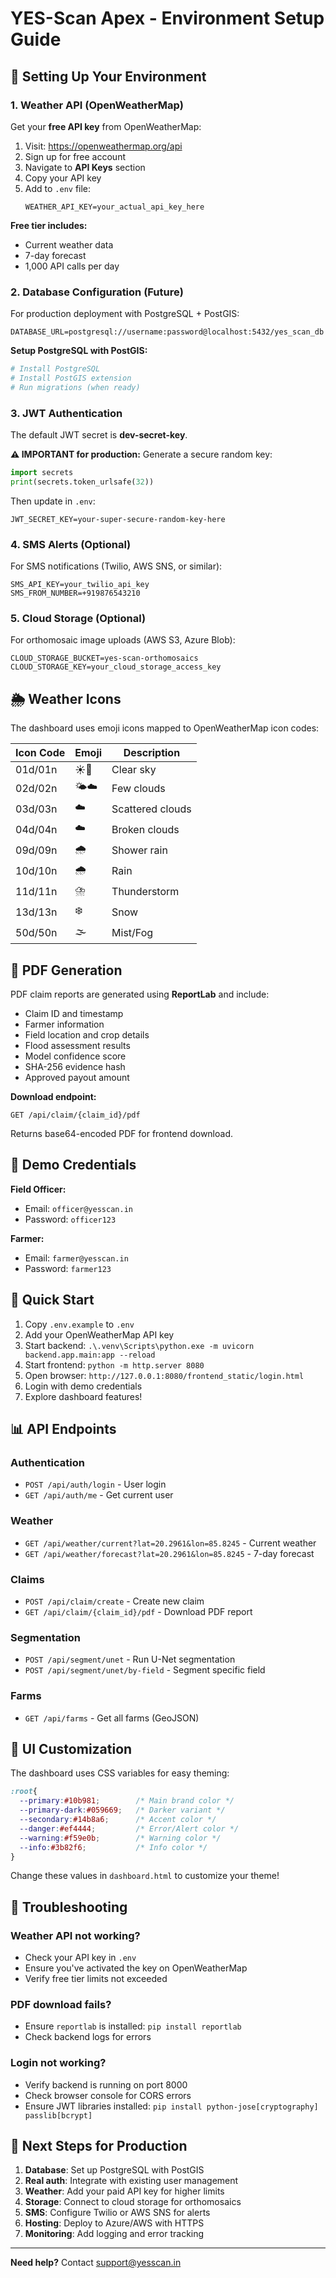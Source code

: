 # YES-Scan Apex - Environment Setup Guide

## 🔐 Setting Up Your Environment

### 1. Weather API (OpenWeatherMap)

Get your **free API key** from OpenWeatherMap:

1. Visit: https://openweathermap.org/api
2. Sign up for free account
3. Navigate to **API Keys** section
4. Copy your API key
5. Add to `.env` file:
   ```
   WEATHER_API_KEY=your_actual_api_key_here
   ```

**Free tier includes:**
- Current weather data
- 7-day forecast
- 1,000 API calls per day

### 2. Database Configuration (Future)

For production deployment with PostgreSQL + PostGIS:

```env
DATABASE_URL=postgresql://username:password@localhost:5432/yes_scan_db
```

**Setup PostgreSQL with PostGIS:**
```bash
# Install PostgreSQL
# Install PostGIS extension
# Run migrations (when ready)
```

### 3. JWT Authentication

The default JWT secret is **dev-secret-key**. 

**⚠️ IMPORTANT for production:**
Generate a secure random key:

```python
import secrets
print(secrets.token_urlsafe(32))
```

Then update in `.env`:
```
JWT_SECRET_KEY=your-super-secure-random-key-here
```

### 4. SMS Alerts (Optional)

For SMS notifications (Twilio, AWS SNS, or similar):

```env
SMS_API_KEY=your_twilio_api_key
SMS_FROM_NUMBER=+919876543210
```

### 5. Cloud Storage (Optional)

For orthomosaic image uploads (AWS S3, Azure Blob):

```env
CLOUD_STORAGE_BUCKET=yes-scan-orthomosaics
CLOUD_STORAGE_KEY=your_cloud_storage_access_key
```

## 🌦️ Weather Icons

The dashboard uses emoji icons mapped to OpenWeatherMap icon codes:

| Icon Code | Emoji | Description |
|-----------|-------|-------------|
| 01d/01n | ☀️🌙 | Clear sky |
| 02d/02n | 🌤️☁️ | Few clouds |
| 03d/03n | ☁️ | Scattered clouds |
| 04d/04n | ☁️ | Broken clouds |
| 09d/09n | 🌧️ | Shower rain |
| 10d/10n | 🌧️ | Rain |
| 11d/11n | ⛈️ | Thunderstorm |
| 13d/13n | ❄️ | Snow |
| 50d/50n | 🌫️ | Mist/Fog |

## 📄 PDF Generation

PDF claim reports are generated using **ReportLab** and include:

- Claim ID and timestamp
- Farmer information
- Field location and crop details
- Flood assessment results
- Model confidence score
- SHA-256 evidence hash
- Approved payout amount

**Download endpoint:**
```
GET /api/claim/{claim_id}/pdf
```

Returns base64-encoded PDF for frontend download.

## 🔑 Demo Credentials

**Field Officer:**
- Email: `officer@yesscan.in`
- Password: `officer123`

**Farmer:**
- Email: `farmer@yesscan.in`
- Password: `farmer123`

## 🚀 Quick Start

1. Copy `.env.example` to `.env`
2. Add your OpenWeatherMap API key
3. Start backend: `.\.venv\Scripts\python.exe -m uvicorn backend.app.main:app --reload`
4. Start frontend: `python -m http.server 8080`
5. Open browser: `http://127.0.0.1:8080/frontend_static/login.html`
6. Login with demo credentials
7. Explore dashboard features!

## 📊 API Endpoints

### Authentication
- `POST /api/auth/login` - User login
- `GET /api/auth/me` - Get current user

### Weather
- `GET /api/weather/current?lat=20.2961&lon=85.8245` - Current weather
- `GET /api/weather/forecast?lat=20.2961&lon=85.8245` - 7-day forecast

### Claims
- `POST /api/claim/create` - Create new claim
- `GET /api/claim/{claim_id}/pdf` - Download PDF report

### Segmentation
- `POST /api/segment/unet` - Run U-Net segmentation
- `POST /api/segment/unet/by-field` - Segment specific field

### Farms
- `GET /api/farms` - Get all farms (GeoJSON)

## 🎨 UI Customization

The dashboard uses CSS variables for easy theming:

```css
:root{
  --primary:#10b981;        /* Main brand color */
  --primary-dark:#059669;   /* Darker variant */
  --secondary:#14b8a6;      /* Accent color */
  --danger:#ef4444;         /* Error/Alert color */
  --warning:#f59e0b;        /* Warning color */
  --info:#3b82f6;           /* Info color */
}
```

Change these values in `dashboard.html` to customize your theme!

## 🔧 Troubleshooting

### Weather API not working?
- Check your API key in `.env`
- Ensure you've activated the key on OpenWeatherMap
- Verify free tier limits not exceeded

### PDF download fails?
- Ensure `reportlab` is installed: `pip install reportlab`
- Check backend logs for errors

### Login not working?
- Verify backend is running on port 8000
- Check browser console for CORS errors
- Ensure JWT libraries installed: `pip install python-jose[cryptography] passlib[bcrypt]`

## 📝 Next Steps for Production

1. **Database**: Set up PostgreSQL with PostGIS
2. **Real auth**: Integrate with existing user management
3. **Weather**: Add your paid API key for higher limits
4. **Storage**: Connect to cloud storage for orthomosaics
5. **SMS**: Configure Twilio or AWS SNS for alerts
6. **Hosting**: Deploy to Azure/AWS with HTTPS
7. **Monitoring**: Add logging and error tracking

---

**Need help?** Contact support@yesscan.in
